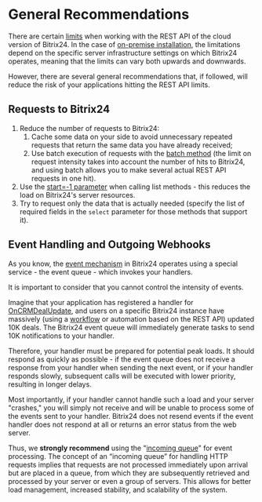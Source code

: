 # General Recommendations

There are certain [limits](./limits.md) when working with the REST API of the cloud version of Bitrix24. In the case of [on-premise installation](../cloud-and-on-premise/on-premise/index.md), the limitations depend on the specific server infrastructure settings on which Bitrix24 operates, meaning that the limits can vary both upwards and downwards.

However, there are several general recommendations that, if followed, will reduce the risk of your applications hitting the REST API limits.

## Requests to Bitrix24

1. Reduce the number of requests to Bitrix24:
   1. Cache some data on your side to avoid unnecessary repeated requests that return the same data you have already received;
   2. Use batch execution of requests with the [batch method](../how-to-call-rest-api/batch.md) (the limit on request intensity takes into account the number of hits to Bitrix24, and using batch allows you to make several actual REST API requests in one hit).
2. Use the [start=-1 parameter](./huge-data.md) when calling list methods - this reduces the load on Bitrix24's server resources.
3. Try to request only the data that is actually needed (specify the list of required fields in the `select` parameter for those methods that support it).

## Event Handling and Outgoing Webhooks

As you know, the [event mechanism](../events/index.md) in Bitrix24 operates using a special service - the event queue - which invokes your handlers.

It is important to consider that you cannot control the intensity of events.

Imagine that your application has registered a handler for [OnCRMDealUpdate](../crm/deals/events/on-crm-deal-update.md), and users on a specific Bitrix24 instance have massively (using a [workflow](../bizproc/index.md) or automation based on the REST API) updated 10K deals. The Bitrix24 event queue will immediately generate tasks to send 10K notifications to your handler.

Therefore, your handler must be prepared for potential peak loads. It should respond as quickly as possible - if the event queue does not receive a response from your handler when sending the next event, or if your handler responds slowly, subsequent calls will be executed with lower priority, resulting in longer delays.

Most importantly, if your handler cannot handle such a load and your server "crashes," you will simply not receive and will be unable to process some of the events sent to your handler. Bitrix24 does not resend events if the event handler does not respond at all or returns an error status from the web server.

Thus, we **strongly recommend** using the "[incoming queue](./queue.md)" for event processing. The concept of an “incoming queue” for handling HTTP requests implies that requests are not processed immediately upon arrival but are placed in a queue, from which they are subsequently retrieved and processed by your server or even a group of servers. This allows for better load management, increased stability, and scalability of the system.